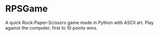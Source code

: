 # RPSGame
A quick Rock-Paper-Scissors game made in Python with ASCII art. Play against the computer; first to 10 points wins.
